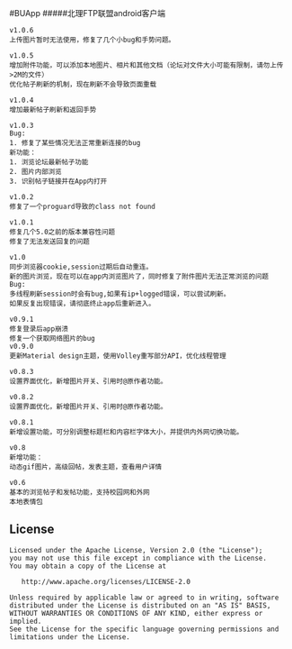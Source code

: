 #BUApp
#####北理FTP联盟android客户端

```
v1.0.6
上传图片暂时无法使用，修复了几个小bug和手势问题。

v1.0.5
增加附件功能，可以添加本地图片、相片和其他文档（论坛对文件大小可能有限制，请勿上传>2M的文件）
优化帖子刷新的机制，现在刷新不会导致页面重载

v1.0.4
增加最新帖子刷新和返回手势

v1.0.3
Bug:
1. 修复了某些情况无法正常重新连接的bug
新功能：
1. 浏览论坛最新帖子功能
2. 图片内部浏览
3. 识别帖子链接并在App内打开

v1.0.2
修复了一个proguard导致的class not found

v1.0.1
修复几个5.0之前的版本兼容性问题
修复了无法发送回复的问题

v1.0
同步浏览器cookie,session过期后自动重连。
新的图片浏览，现在可以在app内浏览图片了，同时修复了附件图片无法正常浏览的问题
Bug:
多线程刷新session时会有bug,如果有ip+logged错误，可以尝试刷新。
如果反复出现错误，请彻底终止app后重新进入。

v0.9.1
修复登录后app崩溃
修复一个获取网络图片的bug
v0.9.0
更新Material design主题，使用Volley重写部分API，优化线程管理

v0.8.3
设置界面优化，新增图片开关、引用时@原作者功能。

v0.8.2
设置界面优化，新增图片开关、引用时@原作者功能。

v0.8.1
新增设置功能，可分别调整标题栏和内容栏字体大小，并提供内外网切换功能。

v0.8
新增功能：
动态gif图片，高级回帖，发表主题，查看用户详情

v0.6
基本的浏览帖子和发帖功能，支持校园网和外网
本地表情包
```




License
-------

    Licensed under the Apache License, Version 2.0 (the "License");
    you may not use this file except in compliance with the License.
    You may obtain a copy of the License at

       http://www.apache.org/licenses/LICENSE-2.0

    Unless required by applicable law or agreed to in writing, software
    distributed under the License is distributed on an "AS IS" BASIS,
    WITHOUT WARRANTIES OR CONDITIONS OF ANY KIND, either express or implied.
    See the License for the specific language governing permissions and
    limitations under the License.
